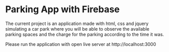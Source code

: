 # Parking App with Firebase

The current project is an application made with html, css and jquery simulating a car park where you will be able to observe the available parking spaces and the charge for the parking according to the time it was.

Please run the application with open live server at http://localhost:3000


